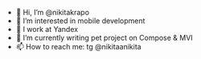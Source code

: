 - 👋 Hi, I’m @nikitakrapo
- 👀 I’m interested in mobile development
- 💪 I work at Yandex
- 🌱 I’m currently writing pet project on Compose & MVI
- 📫 How to reach me: tg @nikitaanikita

<!---
infamoushotdog/infamoushotdog is a ✨ special ✨ repository because its `README.md` (this file) appears on your GitHub profile.
You can click the Preview link to take a look at your changes.
--->
